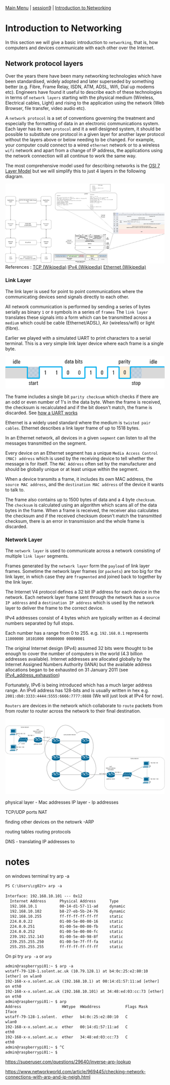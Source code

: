 [Main Menu](../../README.md) | [session9](../../session9/) | [Introduction to Networking](../docs/introduction-to-networking.md)

# Introduction to Networking

In this section we will give a basic introduction to `networking`, that is, how computers and devices communicate with each other over the Internet.

## Network protocol layers

Over the years there have been many networking technologies which have been standardised, widely adopted and later superseded by something better (e.g. Fibre, Frame Relay, ISDN, ATM, ADSL, Wifi, Dial up modems etc).
Engineers have found it useful to describe each of these technologies in terms of `network layers` starting with the  physical medium (Wireless, Electrical cables, Light) and rising to the application using the network (Web Browser, file transfer, video audio etc). 

A `network protocol` is a set of conventions governing the treatment and especially the formatting of data in an electronic communications system.
Each layer has its own `protocol` and it a well designed system, it should be possible to substitute one protocol in a given layer for another layer protocol without the layers above or below needing to be changed.
For example, your computer could connect to a wired `ethernet` network or to a wireless `wifi` network and apart from a change of IP address, the applications using the network connection will all continue to work the same way.

The most comprehensive model used for describing networks is the [OSI 7 Layer Model](https://en.wikipedia.org/wiki/OSI_model) but we will simplify this to just 4 layers in the following diagram.

![alt text](../docs/images/simplifiedNetworkLayers.drawio.png "simplifiedNetworkLayers.drawio.png")
References : 
[TCP (Wikipedia)](https://en.wikipedia.org/wiki/Transmission_Control_Protocol)
[IPv4 (Wikipedia)](https://en.wikipedia.org/wiki/IPv4)
[Ethernet (Wikipedia)](https://en.wikipedia.org/wiki/Ethernet_frame)

### Link Layer

The link layer is used for point to point communications where the communicating devices send signals directly to each other.

All network communication is performed by sending a series of bytes serially as binary `1` or `0` symbols in a series of `frames` 
The `link layer` translates these signals into a form which can be transmitted across a `medium` which could be cable (Ethernet/ADSL), Air (wireless/wifi) or light (fibre).

Earlier we played with a simulated UART to print characters to a serial terminal.
This is a very simple link layer device where each frame is a single byte. 

![alt text](../docs/images/05_Understanding-UART_02_w640_hX.png "05_Understanding-UART_02_w640_hX.png")

The frame includes a single bit `parity checksum` which checks if there are an odd or even number of 1's in the data byte.
When the frame is received, the checksum is recalculated and if the bit doesn't match, the frame is discarded.
See [how a UART works](https://www.rohde-schwarz.com/uk/products/test-and-measurement/essentials-test-equipment/digital-oscilloscopes/understanding-uart_254524.html)

Ethernet is a widely used standard where the medium is `twisted pair cables`.
Ethernet describes a link layer frame of up to 1518 bytes. 

In an Ethernet network, all devices in a given `segment` can listen to all the messages transmitted on the segment. 

Every device on an Ethernet segment has a unique `Media Access Control (MAC) address` which is used by the receiving device to tell whether the message is for itself.
The `MAC Address` often set by the manufacturer and should be globally unique or at least unique within the segment.

When a device transmits a frame, it includes its own MAC address, the `source MAC address`, and the `destination MAC address` of the device it wants to talk to.

The frame also contains up to 1500 bytes of data and a 4 byte `checksum`.
The `checksum` is calculated using an algorithm which scans all of the data bytes in the frame. 
When a frame is received, the receiver also calculates the checksum and if the received checksum doesn't match the transmitted checksum, there is an error in transmission and the whole frame is discarded.


### Network Layer

The `network layer` is used to communicate across a network consisting of multiple `link layer` segments.

Frames generated by the `network layer` form the `payload` of link layer frames. 
Sometime the network layer frames (or `packets`) are too big for the link layer, in which case they are `fragmented` and joined back to together by the link layer.

The Internet V4 protocol defines a 32 bit IP address for each device in the network. 
Each network layer frame sent through the network has a `source IP address` and a `destination IP address`  which is used by the network layer to deliver the frame to the correct device. 

IPv4 addresses consist of 4 bytes which are typically written as 4 decimal numbers separated by full stops. 

Each number has a range from 0 to 255. e.g. `192.168.0.1` represents `11000000 10101000 00000000 00000001`

The original Internet design (IPv4) assumed 32 bits were thought to be enough to cover the number of computers in the world (4.3 billion addresses available).
Internet addresses are allocated globally by the Internet Assigned Numbers Authority (IANA) but the available address allocations began to be exhausted on 31 January 2011 (see [IPv4_address_exhaustion](https://en.wikipedia.org/wiki/IPv4_address_exhaustion))

Fortunately, IPv6 is being introduced which has a much larger address range.
An IPv6 address has 128-bits and is usually written in hex e.g. `2001:db8:3333:4444:5555:6666:7777:8888`
(We will just look at IPv4 for now).

`Routers` are devices in the network which collaborate to `route` packets from from router to router across the network to their final destination.

![alt text](../docs/images/routers.drawio.png "routers.drawio.png")

physical layer - Mac addresses
IP layer - Ip addresses

TCP/UDP  ports
NAT

finding other devices on the netowrk -ARP

routing tables
routing protocols

DNS - translating IP addresses to

# notes

on windows terminal try arp -a

```
PS C:\Users\cg02r> arp -a

Interface: 192.168.10.101 --- 0x12
  Internet Address      Physical Address      Type
  192.168.10.1          00-14-d1-57-11-ad     dynamic
  192.168.10.102        b8-27-eb-5b-24-76     dynamic
  192.168.10.255        ff-ff-ff-ff-ff-ff     static
  224.0.0.22            01-00-5e-00-00-16     static
  224.0.0.251           01-00-5e-00-00-fb     static
  224.0.0.252           01-00-5e-00-00-fc     static
  239.192.152.143       01-00-5e-40-98-8f     static
  239.255.255.250       01-00-5e-7f-ff-fa     static
  255.255.255.255       ff-ff-ff-ff-ff-ff     static
```

On pi try `arp -a` or `arp`

```
admin@raspberrypi01:~ $ arp -a
wstaff-79-128-1.solent.ac.uk (10.79.128.1) at b4:0c:25:e2:80:10 [ether] on wlan0
192-168-x-x.solent.ac.uk (192.168.10.1) at 00:14:d1:57:11:ad [ether] on eth0
192-168-x-x.solent.ac.uk (192.168.10.101) at 34:48:ed:03:cc:73 [ether] on eth0
admin@raspberrypi01:~ $ arp
Address                  HWtype  HWaddress           Flags Mask            Iface
wstaff-79-128-1.solent.  ether   b4:0c:25:e2:80:10   C                     wlan0
192-168-x-x.solent.ac.u  ether   00:14:d1:57:11:ad   C                     eth0
192-168-x-x.solent.ac.u  ether   34:48:ed:03:cc:73   C                     eth0
admin@raspberrypi01:~ $ ^C
admin@raspberrypi01:~ $ 

```

https://superuser.com/questions/29640/inverse-arp-lookup

https://www.networkworld.com/article/969445/checking-network-connections-with-arp-and-ip-neigh.html

